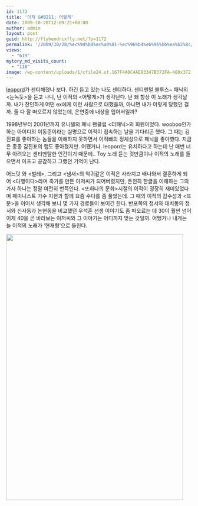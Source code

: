 ```yaml
---
id: 1172
title: '이적 &#8211; 어떻게'
date: 2009-10-28T12:09:21+00:00
author: admin
layout: post
guid: http://flyhendrixfly.net/?p=1172
permalink: '/2009/10/28/%ec%9d%b4%ec%a0%81-%ec%96%b4%eb%96%bb%ea%b2%8c/'
views:
  - "619"
mytory_md_visits_count:
  - "116"
image: /wp-content/uploads/1/cfile24.uf.167F4A0C4AE83347B372FA-480x372.jpg
---
```

<a title="[http://leopord.egloos.com]로 이동합니다." target="_blank" href="http://leopord.egloos.com">leopord</a>가 센티해졌나 보다. 하긴 듣고 있는 나도 센티하다. 센티멘털 블루스~ 패닉의 <눈녹듯>을 듣고 나니, 난 이적의 <어떻게>가 생각난다. 난 왜 항상 이 노래가 생각날까. 내가 잔인하게 어떤 ex에게 이런 사람으로 대했을까, 아니면 내가 이렇게 당했던 걸까. 둘 다 잘 떠오르지 않았는데, 은연중에 내상을 입어서일까?

1998년부터 2001년까지 유니텔의 패닉 팬클럽 <더패닉>의 회원이었다. wooboo인가 하는 아이디의 이동준이라는 실명으로 이적이 접속하는 날을 기다리곤 했다. 그 때는 김진표를 좋아하는 놈들을 이해하지 못하면서 이적빠의 정체성으로 패닉을 좋아했다. 지금은 종종 김진표의 랩도 좋아졌지만. 어쨌거나. leopord는 유치하다고 하는데 난 매번 너무 아려오는 센티멘탈한 인간이기 때문에.. Toy 노래 듣는 것만큼이나 이적의 노래를 들으면서 아프고 공감하고 그랬던 기억이 난다.

어느덧 <UFO>와 <벌레>, 그리고 <냄새>의 악귀같은 이적은 사라지고 배나와서 결혼하게 되어 <다행이다>라며 축가를 만든 아저씨가 되어버렸지만, 온전히 한글을 이해하는 그의 가사 하나는 정말 여전히 번뜩인다. <또하나의 문화>시절의 이적이 굉장히 재미있었다며 페미니스트 가수 지현과 함께 요즘 수다를 좀 풀었는데. 그 때의 이적의 감수성과 <또문>을 이어서 생각해 보니 몇 가지 경로들이 보이긴 한다. 반포쪽의 정서와 대치동의 정서와 신사동과 논현동을 비교했던 우석훈 선생 이야기도 좀 떠오르는 데 30이 훨씬 넘어 이제 40을 곧 바라보는 아저씨와 그 이야기는 어디까지 맞는 것일까. 어쨌거나 내게는 늘 이적의 노래가 &#8216;현재형&#8217;으로 들린다.

<img src="http://submania.dothome.co.kr/wp-content/uploads/1/cfile24.uf.167F4A0C4AE83347B372FA.jpg" class="aligncenter" width="480" height="720" alt="" filename="140689_500x.jpg" filemime="image/jpeg" />
